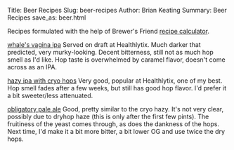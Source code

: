 Title: Beer Recipes
Slug: beer-recipes
Author: Brian Keating
Summary: Beer Recipes
save_as: beer.html


Recipes formulated with the help of Brewer's Friend [recipe calculator](https://www.brewersfriend.com/homebrew/recipe/calculator).

[whale's vagina ipa](beer/whalesvaginaipa.html) Served on draft at Healthlytix. Much darker that predicted, very murky-looking. Decent bitterness, still not as much hop smell as I'd like. Hop taste is overwhelmed by caramel flavor, doesn't come across as an IPA.

[hazy ipa with cryo hops](beer/hazyipa.htm) Very good, popular at Healthlytix, one of my best. Hop smell fades after a few weeks, but still has good hop flavor. I'd prefer it a bit sweeter/less attenuated.  

[obligatory pale ale](beer/obligatorypaleale.htm) Good, pretty similar to the cryo hazy. It's not very clear, possibly due to dryhop haze (this is only after the first few pints). The fruitiness of the yeast comes through, as does the dankness of the hops. Next time, I'd make it a bit more bitter, a bit lower OG and use twice the dry hops.

